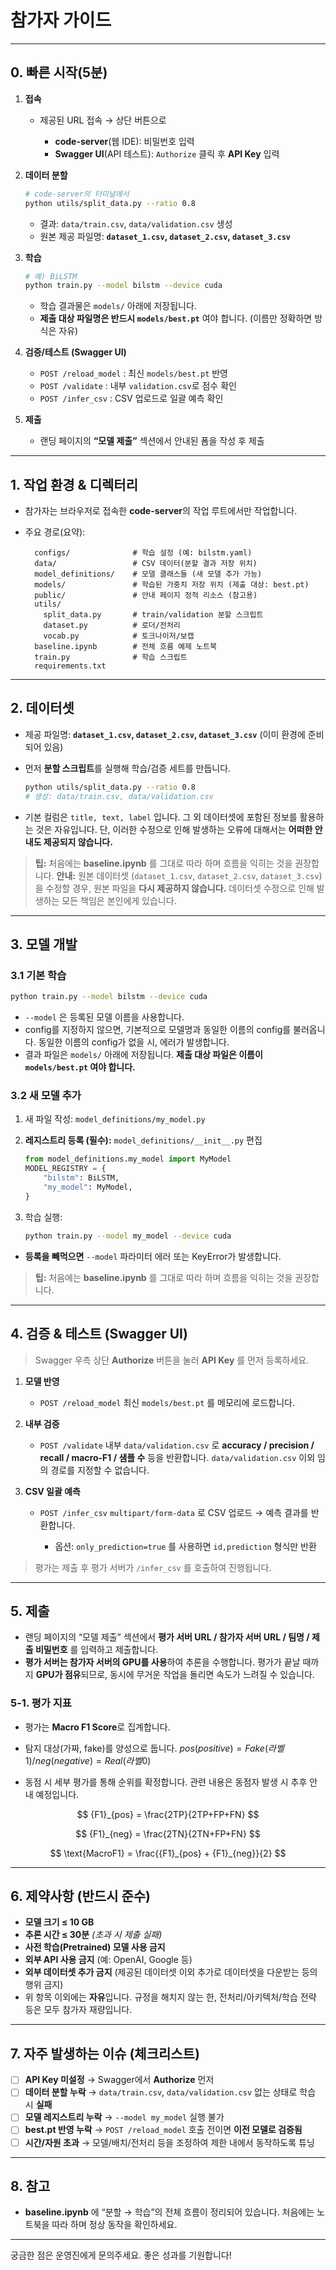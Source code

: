 # 참가자 가이드

---

## 0. 빠른 시작(5분)

1. **접속**

   * 제공된 URL 접속 → 상단 버튼으로

     * **code-server**(웹 IDE): 비밀번호 입력
     * **Swagger UI**(API 테스트): `Authorize` 클릭 후 **API Key** 입력

2. **데이터 분할**

   ```bash
   # code-server의 터미널에서
   python utils/split_data.py --ratio 0.8
   ```

   * 결과: `data/train.csv`, `data/validation.csv` 생성
   * 원본 제공 파일명: **`dataset_1.csv`, `dataset_2.csv`, `dataset_3.csv`**

3. **학습**

   ```bash
   # 예) BiLSTM
   python train.py --model bilstm --device cuda
   ```

   * 학습 결과물은 `models/` 아래에 저장됩니다.
   * **제출 대상 파일명은 반드시 `models/best.pt`** 여야 합니다. (이름만 정확하면 방식은 자유)

4. **검증/테스트 (Swagger UI)**

   * `POST /reload_model` : 최신 `models/best.pt` 반영
   * `POST /validate` : 내부 `validation.csv`로 점수 확인
   * `POST /infer_csv` : CSV 업로드로 일괄 예측 확인

5. **제출**

   * 랜딩 페이지의 **“모델 제출”** 섹션에서 안내된 폼을 작성 후 제출

---

## 1. 작업 환경 & 디렉터리

* 참가자는 브라우저로 접속한 **code-server**의 작업 루트에서만 작업합니다.
* 주요 경로(요약):

  ```
    configs/              # 학습 설정 (예: bilstm.yaml)
    data/                 # CSV 데이터(분할 결과 저장 위치)
    model_definitions/    # 모델 클래스들 (새 모델 추가 가능)
    models/               # 학습된 가중치 저장 위치 (제출 대상: best.pt)
    public/               # 안내 페이지 정적 리소스 (참고용)
    utils/
      split_data.py       # train/validation 분할 스크립트
      dataset.py          # 로더/전처리
      vocab.py            # 토크나이저/보캡
    baseline.ipynb        # 전체 흐름 예제 노트북
    train.py              # 학습 스크립트
    requirements.txt
  ```

---

## 2. 데이터셋

* 제공 파일명: **`dataset_1.csv`, `dataset_2.csv`, `dataset_3.csv`** (이미 환경에 준비되어 있음)
* 먼저 **분할 스크립트**를 실행해 학습/검증 세트를 만듭니다.

  ```bash
  python utils/split_data.py --ratio 0.8
  # 생성: data/train.csv, data/validation.csv
  ```
* 기본 컬럼은 `title, text, label` 입니다.
  그 외 데이터셋에 포함된 정보를 활용하는 것은 자유입니다.
  단, 이러한 수정으로 인해 발생하는 오류에 대해서는 **어떠한 안내도 제공되지 않습니다.**

> **팁:** 처음에는 **baseline.ipynb** 를 그대로 따라 하며 흐름을 익히는 것을 권장합니다.
> **안내:** 원본 데이터셋 (`dataset_1.csv`, `dataset_2.csv`, `dataset_3.csv`)을 수정할 경우, 원본 파일을 **다시 제공하지 않습니다.** 데이터셋 수정으로 인해 발생하는 모든 책임은 본인에게 있습니다.

---

## 3. 모델 개발

### 3.1 기본 학습

```bash
python train.py --model bilstm --device cuda
```

* `--model` 은 등록된 모델 이름을 사용합니다.
* config를 지정하지 않으면, 기본적으로 모델명과 동일한 이름의 config를 불러옵니다.
  동일한 이름의 config가 없을 시, 에러가 발생합니다.
* 결과 파일은 `models/` 아래에 저장됩니다.
  **제출 대상 파일은 이름이 `models/best.pt` 여야 합니다.**

### 3.2 새 모델 추가

1. 새 파일 작성: `model_definitions/my_model.py`
2. **레지스트리 등록 (필수):** `model_definitions/__init__.py` 편집

   ```python
   from model_definitions.my_model import MyModel
   MODEL_REGISTRY = {
       "bilstm": BiLSTM,
       "my_model": MyModel,
   }
   ```
3. 학습 실행:

   ```bash
   python train.py --model my_model --device cuda
   ```

* **등록을 빼먹으면** `--model` 파라미터 에러 또는 KeyError가 발생합니다.
> **팁:** 처음에는 **baseline.ipynb** 를 그대로 따라 하며 흐름을 익히는 것을 권장합니다.
---

## 4. 검증 & 테스트 (Swagger UI)

> Swagger 우측 상단 **Authorize** 버튼을 눌러 **API Key** 를 먼저 등록하세요.

1. **모델 반영**

   * `POST /reload_model`
     최신 `models/best.pt` 를 메모리에 로드합니다.

2. **내부 검증**

   * `POST /validate`
     내부 `data/validation.csv` 로 **accuracy / precision / recall / macro-F1 / 샘플 수** 등을 반환합니다.
     `data/validation.csv` 이외 임의 경로를 지정할 수 없습니다.

3. **CSV 일괄 예측**

   * `POST /infer_csv`
     `multipart/form-data` 로 CSV 업로드 → 예측 결과를 반환합니다.

     * 옵션: `only_prediction=true` 를 사용하면 `id,prediction` 형식만 반환

> 평가는 제출 후 평가 서버가 `/infer_csv` 를 호출하여 진행됩니다.

---

## 5. 제출

* 랜딩 페이지의 “모델 제출” 섹션에서
  **평가 서버 URL / 참가자 서버 URL / 팀명 / 제출 비밀번호** 를 입력하고 제출합니다.
* **평가 서버는 참가자 서버의 GPU를 사용**하여 추론을 수행합니다.
  평가가 끝날 때까지 **GPU가 점유**되므로, 동시에 무거운 작업을 돌리면 속도가 느려질 수 있습니다.

### 5-1. 평가 지표
* 평가는 **Macro F1 Score**로 집계합니다.
* 탐지 대상(가짜, fake)를 양성으로 둡니다.
$pos(positive) = Fake(라벨 1) / neg(negative) = Real(라벨0)$

* 동점 시 세부 평가를 통해 순위를 확정합니다. 관련 내용은 동점자 발생 시 추후 안내 예정입니다.

$$
{F1}_{pos} = \frac{2TP}{2TP+FP+FN}
$$

$$
{F1}_{neg} = \frac{2TN}{2TN+FP+FN}
$$

$$
\text{MacroF1} = \frac{{F1}_{pos} + {F1}_{neg}}{2}
$$

---

## 6. 제약사항 (반드시 준수)

* **모델 크기 ≤ 10 GB**
* **추론 시간 ≤ 30분** *(초과 시 제출 실패)*
* **사전 학습(Pretrained) 모델 사용 금지**
* **외부 API 사용 금지** (예: OpenAI, Google 등)
* **외부 데이터셋 추가 금지** (제공된 데이터셋 이외 추가로 데이터셋을 다운받는 등의 행위 금지)
* 위 항목 이외에는 **자유**입니다. 규정을 해치지 않는 한,
  전처리/아키텍처/학습 전략 등은 모두 참가자 재량입니다.

---

## 7. 자주 발생하는 이슈 (체크리스트)

* [ ] **API Key 미설정** → Swagger에서 **Authorize** 먼저
* [ ] **데이터 분할 누락** → `data/train.csv`, `data/validation.csv` 없는 상태로 학습 시 **실패**
* [ ] **모델 레지스트리 누락** → `--model my_model` 실행 불가
* [ ] **best.pt 반영 누락** → `POST /reload_model` 호출 전이면 **이전 모델로 검증됨**
* [ ] **시간/자원 초과** → 모델/배치/전처리 등을 조정하여 제한 내에서 동작하도록 튜닝

---

## 8. 참고

* **baseline.ipynb** 에 “분할 → 학습”의 전체 흐름이 정리되어 있습니다.
  처음에는 노트북을 따라 하며 정상 동작을 확인하세요.

---

궁금한 점은 운영진에게 문의주세요.
좋은 성과를 기원합니다!
